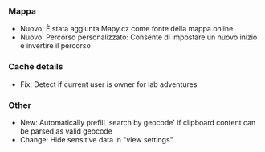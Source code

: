  
### Mappa
- Nuovo: È stata aggiunta Mapy.cz come fonte della mappa online
- Nuovo: Percorso personalizzato: Consente di impostare un nuovo inizio e invertire il percorso

### Cache details
- Fix: Detect if current user is owner for lab adventures

### Other
- New: Automatically prefill 'search by geocode' if clipboard content can be parsed as valid geocode
- Change: Hide sensitive data in "view settings"
